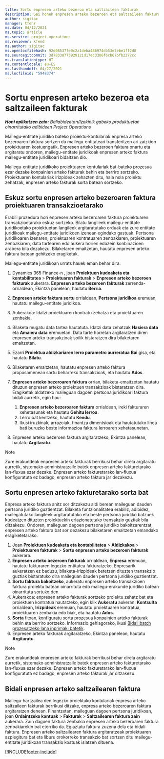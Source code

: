```yaml
---
title: Sortu enpresen arteko bezeroa eta saltzaileen fakturak
description: Gai honek enpresen arteko bezeroen eta saltzaileen fakturak nola sortu jakiteko informazioa eskaintzen du.
author: sigitac
manager: tfehr
ms.date: 04/12/2021
ms.topic: article
ms.service: project-operations
ms.reviewer: kfend
ms.author: sigitac
ms.openlocfilehash: 92d08537fe0c2a1deba486974db53e7ebe1ff2d8
ms.sourcegitcommit: 3d78338773929121d17ec3386f6cb67bfb2272cc
ms.translationtype: HT
ms.contentlocale: eu-ES
ms.lasthandoff: 04/27/2021
ms.locfileid: "5948374"
---
```

# <a name="create-intercompany-customer-and-vendor-invoices"></a>Sortu enpresen arteko bezeroa eta saltzaileen fakturak

_**Honi aplikatzen zaio:** Baliabideetan/Izakinik gabeko produktuetan oinarritutako adibideen Project Operations_

Mailegu-entitate juridiko bateko proiektu-kontulariak enpresa arteko bezeroaren faktura sortzen du mailegu-entitateari transferitzen ari zaizkion proiektuaren kostuengatik. Enpresen arteko bezeroen faktura onartu eta argitaratu ondoren, mailegu-entitate juridikoak enpresen arteko faktura mailegu-entitate juridikoari bidaltzen dio.

Mailegu-entitate juridikoko proiektuaren kontulariak bat-bateko prozesua ezar dezake konpainien arteko fakturak behin eta berriro sortzeko. Proiektuaren kontulariak irizpideak zehazten ditu, hala nola proiektu zehatzak, enpresen arteko fakturak sorta batean sortzeko.

## <a name="manually-create-an-intercompany-customer-invoice-for-project-transactions"></a>Eskuz sortu enpresen arteko bezeroaren faktura proiektuaren transakzioetarako 

Erabili prozedura hori enpresen arteko bezeroaren faktura proiektuaren transakzioetarako eskuz sortzeko. Bilatu langileek mailegu-entitate juridikoetako proiektuetan langileek argitaratutako orduak eta zure entitate juridikoak mailegu-entitate juridikoen izenean egindako gastuak. Pertsona juridikoaren izenaren, proiektuaren kontratuaren zenbakiaren, proiektuaren zenbakiaren, data tartearen edo aukera horien edozein konbinazioen arabera bila dezakezu. Bilaketaren emaitzetan, hautatu enpresen arteko faktura batean gehitzeko eragiketak. 

Mailegu-entitate juridikoan urrats hauek eman behar dira. 

1. Dynamics 365 Finance-n , joan **Proiektuen kudeaketa eta kontabilitatea** > **Proiektuaren fakturak** > **Enpresen arteko bezeroen fakturak** aukerara. **Enpresen arteko bezeroen fakturak** zerrenda-orrialdean, Ekintza panelean, hautatu **Berria**.
2. **Enpresen arteko faktura sortu** orrialdean, **Pertsona juridikoa** eremuan, hautatu mailegu-entitate juridikoa.
3. Aukerakoa: Idatzi proiektuaren kontratu zehatza eta proiektuaren zenbakia.
4. Bilaketa mugatu data tartea hautatuta. Idatzi data zehatzak **Hasiera data** eta **Amaiera data** eremuetan. Data tarte horretan argitaratzen diren enpresen arteko transakzioak soilik bistaratzen dira bilaketaren emaitzetan.
5. Ezarri **Proiektua aldizkariaren lerro parametro aurreratua** **Bai** gisa, eta hautatu **Bilatu**.
6. Bilaketaren emaitzetan, hautatu enpresen arteko faktura proposamenean sartu beharreko transakzioak, eta hautatu **Ados**.
7. **Enpresen arteko bezeroaren faktura** orrian, bilaketa-emaitzetan hautatu dituzun enpresen arteko proiektuen transakzioak bistaratzen dira. Eragiketak aldatzeko maileguan dagoen pertsona juridikoari faktura bidali aurretik, egin hau:
  
    1. **Enpresen arteko bezeroaren faktura** orrialdean, ireki fakturaren xehetasunak eta hautatu **Gehitu lerroa**.
    2. Lerro bat kentzeko, hautatu **Kendu**.
    3. Ikusi iruzkinak, arrazoiak, finantza dimentsioak eta hautatutako linea bati buruzko beste informazioa faktura lerroaren xehetasunetan.
    
8. Enpresen arteko bezeroen faktura argitaratzeko, Ekintza panelean, hautatu **Argitaratu**.

> [!NOTE]
> Zure erakundeak enpresen arteko fakturak berrikusi behar direla argitaratu aurretik, sistemako administratzaile batek enpresen arteko fakturetarako lan-fluxua ezar dezake. Enpresen arteko fakturetarako lan-fluxua konfiguratuta ez badago, enpresen arteko faktura jar dezakezu.

## <a name="create-a-batch-job-for-intercompany-invoices"></a>Sortu enpresen arteko fakturetarako sorta bat

Enpresa arteko faktura anitz sor ditzakezu aldi berean maileguan dauden pertsona juridiko guztientzat. Bilaketa funtzionalitatea erabiliz, adibidez, mailegatutako langileek argitaratutako eta beste pertsona juridiko batzuek kudeatzen dituzten proiektuekin erlazionatutako transakzio guztiak bila ditzakezu. Ondoren, maileguan dagoen pertsona juridiko bakoitzarentzat, enpresen arteko faktura bat sor dezakezu bilaketaren emaitzetan emandako eragiketetarako.

1. Joan **Proiektuen kudeaketa eta kontabilitatea** > **Aldizkakoa** > **Proiektuaren fakturak** > **Sortu enpresen arteko bezeroen fakturak** aukerara.
2. **Enpresen arteko bezeroen fakturak** orrialdean, **Enpresa** eremuan, hautatu fakturaren legezko entitatea fakturatzeko. Enpresarik aukeratzen ez baduzu, bilaketa-irizpideak betetzen dituzten transakzio guztiak bistaratuko dira maileguan dauden pertsona juridiko guztientzat.
3. **Sortu faktura bakoitzeko**, aukeratu enpresen arteko transakzioen faktura proiektu batean oinarrituta edo mailegu-erakunde juridiko batean oinarrituta sortuko den.
4. Aukerakoa: enpresen arteko fakturak sortzeko proiektu zehatz bat eta proiektuen kontratua hautatzeko, egin klik **Aukeratu** aukeran. **Kontsulta** orrialdean, **Irizpideak** eremuan, hautatu proiektuaren kontratua, proiektuaren zenbakia edo biak, eta hautatu **Ados**.
5. **Sorta** fitxan, konfiguratu sorta prozesua konpainien arteko fakturak behin eta berriro sortzeko. Informazio gehiagorako, ikusi [Bidali batch prozesatzeko lana inprimaki batetik](/dynamicsax-2012/appuser-itpro/submit-a-batch-processing-job-from-a-form).
6. Enpresen arteko fakturak argitaratzeko, Ekintza panelean, hautatu **Argitaratu**.

> [!NOTE]
> Zure erakundeak enpresen arteko fakturak berrikusi behar direla argitaratu aurretik, sistemako administratzaile batek enpresen arteko fakturetarako lan-fluxua ezar dezake. Enpresen arteko fakturetarako lan-fluxua konfiguratuta ez badago, enpresen arteko fakturak jar ditzakezu.

## <a name="post-the-intercompany-vendor-invoice"></a>Bidali enpresen arteko saltzailearen faktura

Mailegu-hartzailea den legezko proiektuko kontulariak enpresa arteko saltzaileen fakturak berrikusi ditzake, enpresa arteko bezeroaren faktura argitaratzen denean. Finantzetan, maileguan dagoen pertsona juridikoan, joan **Ordaintzeko kontuak** > **Fakturak** > **Saltzailearen faktura zain** aukerara. Zain dagoen faktura zenbakia enpresen arteko bezeroaren faktura zenbakiarekin bat etorriko da. Egiaztatu faktura zuzena dela eta bidali faktura. Enpresen arteko saltzailearen faktura argitaratzeak proiektuaren azpiegitura bat eta liburu orokorreko transakzio bat sortzen ditu mailegu-entitate juridikoan transakzio kostuak islatzen dituena.


[!INCLUDE[footer-include](../includes/footer-banner.md)]
